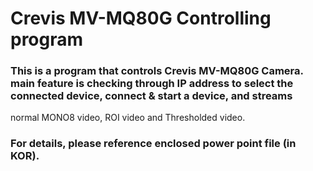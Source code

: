 # Crevis MV-MQ80G Controlling program
### This is a program that controls Crevis MV-MQ80G Camera. main feature is checking through IP address to select the connected device, connect & start a device, and streams
normal MONO8 video, ROI video and Thresholded video.
### For details, please reference enclosed power point file (in KOR).
